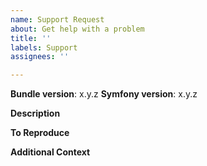 ```yaml
---
name: Support Request
about: Get help with a problem
title: ''
labels: Support
assignees: ''

---
```


<!--
Please check the troubleshooting guide first: https://github.com/scheb/2fa/blob/master/doc/troubleshooting.md
-->

**Bundle version**: x.y.z
**Symfony version**: x.y.z

**Description**
<!-- A clear and concise description of what the bug is. If you used the troubleshooting guide, how far did you reach and what did you discover? -->

**To Reproduce**
<!--
Steps to reproduce the behavior:
1. Go to '...'
2. Click on '....'
3. Scroll down to '....'
4. See error
-->

**Additional Context**
<!-- Optional: Any other context to help understanding the problem: your bundle and security configuration, log messages, screenshots, etc. -->
